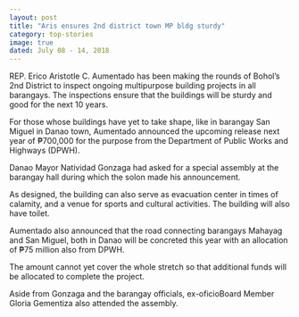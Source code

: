 ```yaml
---
layout: post
title: "Aris ensures 2nd district town MP bldg sturdy"
category: top-stories
image: true
dated: July 08 - 14, 2018
---
```


REP. Erico Aristotle C. Aumentado has been making the rounds of Bohol’s 2nd District to inspect ongoing multipurpose building projects in all barangays. The inspections ensure that the buildings will be sturdy and good for the next 10 years.

For those whose buildings have yet to take shape, like in barangay San Miguel in Danao town, Aumentado announced the upcoming release next year of ₱700,000 for the purpose from the Department of Public Works and Highways (DPWH).

Danao Mayor Natividad Gonzaga had asked for a special assembly at the barangay hall during which the solon made his announcement.

As designed, the building can also serve as evacuation center in times of calamity, and a venue for sports and cultural activities. The building will also have toilet.

Aumentado also announced that the road connecting barangays Mahayag and San Miguel, both in Danao will be concreted this year with an allocation of ₱75 million also from DPWH. 

The amount cannot yet cover the whole stretch so that additional funds will be allocated to complete the project.

Aside from Gonzaga and the barangay officials, ex-oficioBoard Member Gloria Gementiza also attended the assembly.